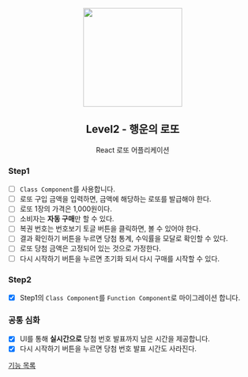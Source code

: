 <p align="middle" >
  <img width="200px;" src="https://raw.githubusercontent.com/woowacourse/javascript-lotto/main/src/images/lotto_ball.png"/>
</p>
<h2 align="middle">Level2 - 행운의 로또</h2>
<p align="middle">React 로또 어플리케이션</p>
</p>

### Step1

- [ ] `Class Component`를 사용합니다.
- [ ] 로또 구입 금액을 입력하면, 금액에 해당하는 로또를 발급해야 한다.
- [ ] 로또 1장의 가격은 1,000원이다.
- [ ] 소비자는 **자동 구매**만 할 수 있다.
- [ ] 복권 번호는 번호보기 토글 버튼을 클릭하면, 볼 수 있어야 한다.
- [ ] 결과 확인하기 버튼을 누르면 당첨 통계, 수익률을 모달로 확인할 수 있다.
- [ ] 로또 당첨 금액은 고정되어 있는 것으로 가정한다.
- [ ] 다시 시작하기 버튼을 누르면 초기화 되서 다시 구매를 시작할 수 있다.

### Step2

- [x] Step1의 `Class Component`를 `Function Component`로 마이그레이션 합니다.

### 공통 심화

- [x] UI를 통해 **실시간으로** 당첨 번호 발표까지 남은 시간을 제공합니다.
- [x] 다시 시작하기 버튼을 누르면 당첨 번호 발표 시간도 사라진다.

[기능 목록](./docs/README.md)
